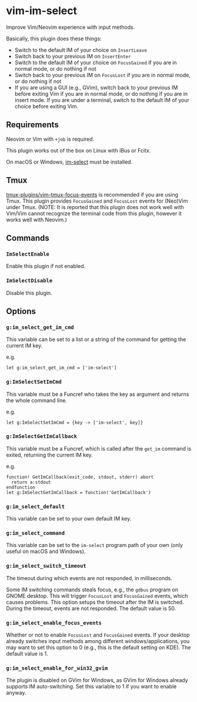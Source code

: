 # vim-im-select
Improve Vim/Neovim experience with input methods.

Basically, this plugin does these things:

- Switch to the default IM of your choice on `InsertLeave`
- Switch back to your previous IM on `InsertEnter`
- Switch to the default IM of your choice on `FocusGained` if you are in
  normal mode, or do nothing if not
- Switch back to your previous IM on `FocusLost` if you are in normal mode, or
  do nothing if not
- If you are using a GUI (e.g., GVim), switch back to your previous IM before
  exiting Vim if you are in normal mode, or do nothing if you are in insert
  mode. If you are under a terminal, switch to the default IM of your choice
  before exiting Vim.

## Requirements

Neovim or Vim with `+job` is required.

This plugin works out of the box on Linux with iBus or Fcitx.

On macOS or Windows, [im-select](https://github.com/daipeihust/im-select) must
be installed.

## Tmux

[tmux-plugins/vim-tmux-focus-events](https://github.com/tmux-plugins/vim-tmux-focus-events)
is recommended if you are using Tmux. This plugin provides `FocusGained` and
`FocusLost` events for (Neo)Vim under Tmux. (NOTE: It is reported that this
plugin does not work well with Vim/Vim cannot recognize the terminal code from
this plugin, however it works well with Neovim.)

## Commands

### `ImSelectEnable`

Enable this plugin if not enabled.

### `ImSelectDisable`

Disable this plugin.

## Options

### `g:im_select_get_im_cmd`

This variable can be set to a list or a string of the command for getting the
current IM key.

e.g.

```vim
let g:im_select_get_im_cmd = ['im-select']
```

### `g:ImSelectSetImCmd`

This variable must be a Funcref who takes the key as argument and returns the
whole command line.

e.g.

```vim
let g:ImSelectSetImCmd = {key -> ['im-select', key]}
```

### `g:ImSelectGetImCallback`

This variable must be a Funcref, which is called after the `get_im` command is
exited, returning the current IM key.

e.g.

```vim
function! GetImCallback(exit_code, stdout, stderr) abort
  return a:stdout
endfunction
let g:ImSelectGetImCallback = function('GetImCallback')
```

### `g:im_select_default`

This variable can be set to your own default IM key.

### `g:im_select_command`

This variable can be set to the `im-select` program path of your own (only
useful on macOS and Windows).

### `g:im_select_switch_timeout`

The timeout during which events are not responded, in milliseconds.

Some IM switching commands steals focus, e.g., the `gdbus` program on GNOME
desktop. This will trigger `FocusLost` and `FocusGained` events, which causes
problems. This option setups the timeout after the IM is switched. During the
timeout, events are not responded. The default value is 50.

### `g:im_select_enable_focus_events`

Whether or not to enable `FocusLost` and `FocusGained` events. If your desktop
already switches input methods among different windows/applications, you may
want to set this option to 0 (e.g., this is the default setting on KDE). The
default value is 1.

### `g:im_select_enable_for_win32_gvim`

The plugin is disabled on GVim for Windows, as GVim for Windows already
supports IM auto-switching. Set this variable to 1 if you want to enable
anyway.

<!-- vim: cc=79 -->
